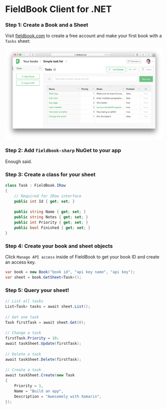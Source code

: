 # FieldBook Client for .NET

### Step 1: Create a Book and a Sheet

Visit [fieldbook.com](http://fieldbook.com) to create a free account and make your first book with a `Tasks` sheet:

![](sheet.png)

### Step 2: Add `fieldbook-sharp` NuGet to your app

Enough said.

### Step 3: Create a class for your sheet

```csharp
class Task : FieldBook.IRow
{
    // Required for IRow interface
    public int Id { get; set; }
    
    public string Name { get; set; }
    public string Notes { get; set; }
    public int Priority { get; set; }
    public bool Finished { get; set; }
}
```

### Step 4: Create your book and sheet objects

Click `Manage API access` inside of FieldBook to get your book ID and create an access key.

```csharp
var book = new Book("book id", "api key name", "api key");
var sheet = book.GetSheet<Task>();
```

### Step 5: Query your sheet!

```csharp
// List all tasks
List<Task> tasks = await sheet.List();

// Get one task
Task firstTask = await sheet.Get(0);

// Change a task
firstTask.Priority = 10;
await taskSheet.Update(firstTask);

// Delete a task
await taskSheet.Delete(firstTask);

// Create a task
await taskSheet.Create(new Task
{
    Priority = 1,
    Name = "Build an app",
    Description = "Awesomely with Xamarin",
});
```
